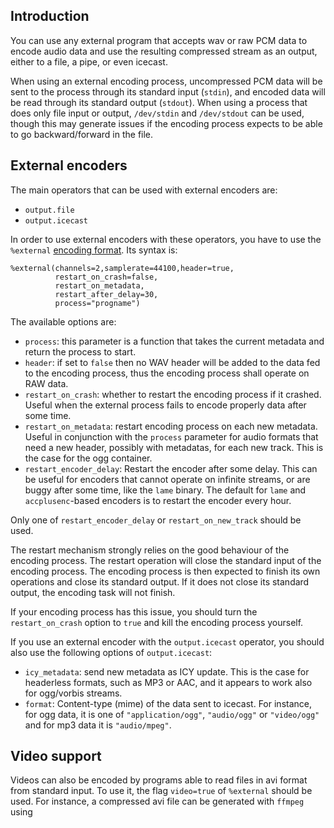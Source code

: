## Introduction

You can use any external program that accepts wav or raw PCM data to encode audio data and use the resulting compressed
stream as an output, either to a file, a pipe, or even icecast.

When using an external encoding process, uncompressed PCM data will be sent to the process through its standard input (`stdin`), and encoded data will be read through its standard output (`stdout`). When using a process that does only file input or output, `/dev/stdin` and `/dev/stdout` can be used, though this may generate issues if the encoding process expects to be able to go backward/forward in the file.

## External encoders

The main operators that can be used with external encoders are:

- `output.file`
- `output.icecast`

In order to use external encoders with these operators, you have to use the
`%external` [encoding format](encoding_formats.html).
Its syntax is:

```liquidsoap
%external(channels=2,samplerate=44100,header=true,
          restart_on_crash=false,
          restart_on_metadata,
          restart_after_delay=30,
          process="progname")
```

The available options are:

- `process`: this parameter is a function that takes the current metadata and return the process to start.
- `header`: if set to `false` then no WAV header will be added to the data fed to the encoding process, thus the encoding process shall operate on RAW data.
- `restart_on_crash`: whether to restart the encoding process if it crashed. Useful when the external process fails to encode properly data after some time.
- `restart_on_metadata`: restart encoding process on each new metadata. Useful in conjunction with the `process` parameter for audio formats that need a new header, possibly with metadatas, for each new track. This is the case for the ogg container.
- `restart_encoder_delay`: Restart the encoder after some delay. This can be useful for encoders that cannot operate on infinite streams, or are buggy after some time, like the `lame` binary. The default for `lame` and `accplusenc`-based encoders is to restart the encoder every hour.

Only one of `restart_encoder_delay` or `restart_on_new_track` should be used.

The restart mechanism strongly relies on the good behaviour of the encoding process. The restart operation will
close the standard input of the encoding process. The encoding process is then expected to finish its own operations and
close its standard output. If it does not close its standard output, the encoding task will not finish.

If your encoding process has this issue, you should turn the `restart_on_crash` option to `true` and kill the encoding
process yourself.

If you use an external encoder with the `output.icecast` operator,
you should also use the following options of `output.icecast`:

- `icy_metadata`: send new metadata as ICY update. This is the case for headerless formats, such as MP3 or AAC, and it appears to work also for ogg/vorbis streams.
- `format`: Content-type (mime) of the data sent to icecast. For instance, for ogg data, it is one of `"application/ogg"`, `"audio/ogg"` or `"video/ogg"` and for mp3 data it is `"audio/mpeg"`.

## Video support

Videos can also be encoded by programs able to read files in avi format from
standard input. To use it, the flag `video=true` of `%external` should be
used. For instance, a compressed avi file can be generated with `ffmpeg` using

```{.liquidsoap include="content/liq/external-output.file.liq" from=1}

```
